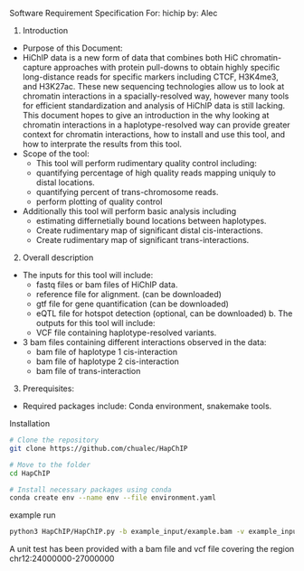 Software Requirement Specification
For: hichip
by: Alec

1. Introduction
- Purpose of this Document:
- HiChIP data is a new form of data that combines both HiC chromatin-capture approaches with protein pull-downs to obtain highly specific long-distance reads for specific markers including CTCF, H3K4me3, and H3K27ac. These new sequencing technologies allow us to look at chromatin interactions in a spacially-resolved way, however many tools for efficient standardization and analysis of HiChIP data is still lacking. This document hopes to give an introduction in the why looking at chromatin interactions in a haplotype-resolved way can provide greater context for chromatin interactions, how to install and use this tool, and how to interprate the results from this tool.
- Scope of the tool:
	- This tool will perform rudimentary quality control including:
	- quantifying percentage of high quality reads mapping uniquly to distal locations.
	- quantifying percent of trans-chromosome reads.
	- perform plotting of quality control
- Additionally this tool will perform basic analysis including
	- estimating differnetially bound locations between haplotypes.
	- Create rudimentary map of significant distal cis-interactions.
	- Create rudimentary map of significant trans-interactions.
  
2. Overall description
- The inputs for this tool will include:
	- fastq files or bam files of HiChIP data.
	- reference file for alignment. (can be downloaded)
	- gtf file for gene quantification (can be downloaded)
	- eQTL file for hotspot detection (optional, can be downloaded)
b. The outputs for this tool will include:
	- VCF file containing haplotype-resolved variants.
- 3 bam files containing different interactions observed in the data:
	- bam file of haplotype 1 cis-interaction
	- bam file of haplotype 2 cis-interaction
	- bam file of trans-interaction
3. Prerequisites:
- Required packages include: Conda environment, snakemake tools.


Installation
``` sh
# Clone the repository
git clone https://github.com/chualec/HapChIP

# Move to the folder
cd HapChIP

# Install necessary packages using conda
conda create env --name env --file environment.yaml
```


example run
``` sh
python3 HapChIP/HapChIP.py -b example_input/example.bam -v example_input/example.vcf.gz -o ./example_output
```


  
A unit test has been provided with a bam file and vcf file covering the region chr12:24000000-27000000

